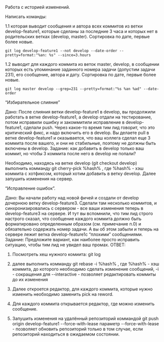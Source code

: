 Работа с историей изменений.

Написать команды: 

1.1 которая выводит сообщения и автора всех коммитов из ветки develop-feature1, которые сделаны за последние 3 часа и которых нет в родительских ветках (develop, master). Сортировка по дате, первые более новые.

```git log develop-feature1 --not develop --date-order --pretty=format:"%an: %s" --since=3.hours```<br>

1.2 выводит для каждого коммита из веток master, develop, в сообщении которых есть упоминание заданного номера задачи (допустим задачи 231), его сообщение, автора и дату. Сортировка по дате, первые более новые. </br>

```git log master develop --grep=231 --pretty=format:"%s %an %ad" --date-order```<br>

“Избирательное слияние”

Дано: После слияния ветки develop-feature1 в develop, вы продолжили работать в ветке develop-feature1, а develop отдали на тестирование, потом исправили ошибку и закоммитили исправление в develop-feature1, сделали push. Через какое-то время тим лид говорит, что это критический фикс, и надо включить его в develop. Вы делаете pull в ветке develop-feature1 и оказывается, что ваш коллега сделал еще 3 коммита после вашего, и они не стабильные, поэтому не должны быть включены в develop. Задание: как добавить в develop только ваш коммит, но чтобы 3 коммита после него в develop не попали?

Необходимо, находясь на ветке develop (git checkout develop) выполнить комманду git cherry-pick %hash% , где %hash% - хэш коммита с хотфиксом, который хотим добавить в ветку develop. Далее запушить изменения на сервер.

“Исправление ошибок”. 

Дано: Вы начали работу над новой фичей и создали от develop дочернюю ветку develop-feature3. Сделали там несколько коммитов, и синхронизировались с сервером - все ваши изменения теперь в develop-feature3 на сервере. И тут вы вспомнили, что тим лид строго настрого сказал, что сообщение каждого коммита должно быть форматировано определенным образом (см. примечание п.0) и обязательно содержать номер задачи. А вы об этом забыли и теперь на сервере лежит ветка develop-feature1с “плохими” сообщениями. Задание: Предложите вариант, как наиболее просто исправить ситуацию, чтобы тим лид не увидел ваш промах.
ОТВЕТ:

1) Посмотреть хеш нужного комиита:  git log 

2) далее выполнить комманду git rebase -i %hash% , где %hash% - хэш коммита, до которого необходимо сделать изменение сообщений, -i - сокращения для --interactive - позволяет редактировать коммиты до их изменения

3) Далее откроется редактор, для каждого коммита, которые нужно изменить необходимо заменить pick на reword.

4) Для каждого коммита открывается редактор, где можно изменить сообщение.

5) Запушить изменения на удалённый репозиторий коммандой git push origin develop-feature1 --force-with-lease параметр --force-with-lease - позволяет обновить репозиторий только в том случае, если репозиторий находиться в ожидаемом состоянии.
